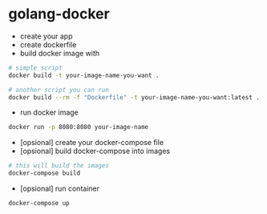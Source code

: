 # golang-docker

- create your app
- create dockerfile
- build docker image with
```bash
# simple script
docker build -t your-image-name-you-want .

# another script you can run
docker build --rm -f "Dockerfile" -t your-image-name-you-want:latest .
```
- run docker image 
```bash 
docker run -p 8080:8080 your-image-name
```

- [opsional] create your docker-compose file
- [opsional] build docker-compose into images
```bash
# this will build the images
docker-compose build
```
- [opsional] run container
```bash 
docker-compose up
```
